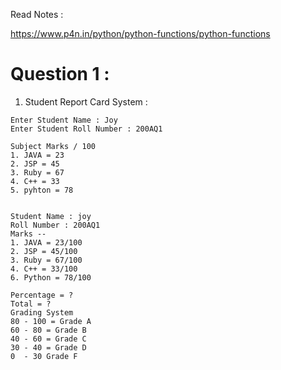Read Notes :

https://www.p4n.in/python/python-functions/python-functions


# Question 1 :
1. Student Report Card System :
```
Enter Student Name : Joy
Enter Student Roll Number : 200AQ1

Subject Marks / 100
1. JAVA = 23
2. JSP = 45
3. Ruby = 67
4. C++ = 33
5. pyhton = 78


Student Name : joy
Roll Number : 200AQ1
Marks --
1. JAVA = 23/100
2. JSP = 45/100
3. Ruby = 67/100
4. C++ = 33/100
6. Python = 78/100

Percentage = ?
Total = ? 
Grading System 
80 - 100 = Grade A
60 - 80 = Grade B
40 - 60 = Grade C
30 - 40 = Grade D
0  - 30 Grade F

```